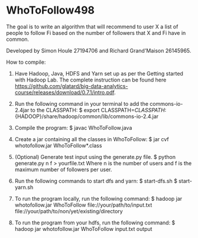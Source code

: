 # WhoToFollow498
The goal is to write an algorithm that will recommend to user X a list of people to follow Fi based on the number of followers that X and Fi have in common.

Developed by Simon Houle 27194706 and Richard Grand'Maison 26145965.

How to compile:

1. Have Hadoop, Java, HDFS and Yarn set up as per the Getting started with Hadoop Lab. The complete instruction can be found here https://github.com/glatard/big-data-analytics-course/releases/download/0.7.1/intro.pdf.

2. Run the following command in your terminal to add the commons-io-2.4jar to the CLASSPATH:
$ export CLASSPATH=$CLASSPATH:${HADOOP}/share/hadoop/common/lib/commons-io-2.4.jar

3. Compile the program:
$ javac WhoToFollow.java

4. Create a jar containing all the classes in WhoToFollow:
$ jar cvf whotofollow.jar WhoToFollow*.class

5. (Optional) Generate test input using the generate.py file. 
$ python generate.py n f > yourfile.txt
Where n is the number of users and f is the maximum number of followers per user.

6. Run the following commands to start dfs and yarn:
$ start-dfs.sh
$ start-yarn.sh

7. To run the program locally, run the following command:
$ hadoop jar whotofollow.jar WhoToFollow file://your/path/to/input.txt file://your/path/to/non/yet/existing/directory

8. To run the program from your hdfs, run the following command:
$ hadoop jar whotofollow.jar WhoToFollow input.txt output


	
